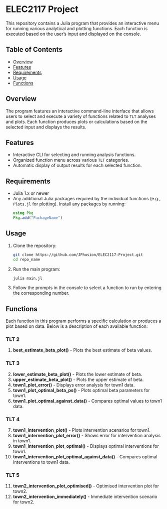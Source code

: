 # ELEC2117 Project

This repository contains a Julia program that provides an interactive menu for running various analytical and plotting functions. Each function is executed based on the user’s input and displayed on the console.

## Table of Contents
- [Overview](#overview)
- [Features](#features)
- [Requirements](#requirements)
- [Usage](#usage)
- [Functions](#functions)

## Overview

The program features an interactive command-line interface that allows users to select and execute a variety of functions related to `TLT` analyses and plots. Each function produces plots or calculations based on the selected input and displays the results.

## Features

- Interactive CLI for selecting and running analysis functions.
- Organized function menu across various `TLT` categories.
- Automatic display of output results for each selected function.

## Requirements

- Julia 1.x or newer
- Any additional Julia packages required by the individual functions (e.g., `Plots.jl` for plotting). Install any packages by running:
  ```julia
  using Pkg
  Pkg.add("PackageName")
  ```

## Usage

1. Clone the repository:
   ```bash
   git clone https://github.com/JPhusion/ELEC2117-Project.git
   cd repo_name
   ```

2. Run the main program:
   ```julia
   julia main.jl
   ```

3. Follow the prompts in the console to select a function to run by entering the corresponding number.

## Functions

Each function in this program performs a specific calculation or produces a plot based on data. Below is a description of each available function:

### TLT 2
1. **best_estimate_beta_plot()** - Plots the best estimate of beta values.

### TLT 3
2. **lower_estimate_beta_plot()** - Plots the lower estimate of beta.
3. **upper_estimate_beta_plot()** - Plots the upper estimate of beta.
4. **town1_plot_error()** - Displays error analysis for town1 data.
5. **town1_plot_optimal_beta_ps()** - Plots optimal beta parameters for town1.
6. **town1_plot_optimal_against_data()** - Compares optimal values to town1 data.

### TLT 4
7. **town1_intervention_plot()** - Plots intervention scenarios for town1.
8. **town1_intervention_plot_error()** - Shows error for intervention analysis in town1.
9. **town1_intervention_plot_optimal()** - Displays optimal interventions for town1.
10. **town1_intervention_plot_optimal_against_data()** - Compares optimal interventions to town1 data.

### TLT 5
11. **town2_intervention_plot_optimised()** - Optimised intervention plot for town2.
12. **town2_intervention_immediately()** - Immediate intervention scenario for town2.

